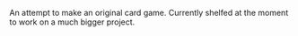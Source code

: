 An attempt to make an original card game. Currently shelfed at the moment to work on a much bigger project.
